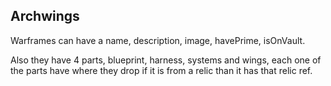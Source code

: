 ## Archwings

Warframes can have a name, description, image, havePrime, isOnVault.

Also they have 4 parts, blueprint, harness, systems and wings, each one of the parts have where they drop if it is from a relic than it has that relic ref.
